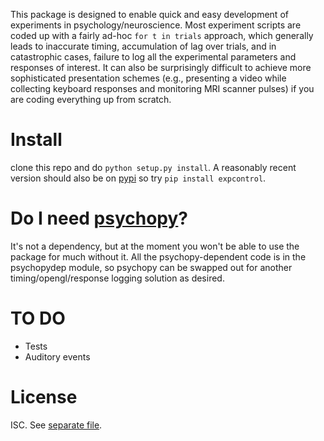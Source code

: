 This package is designed to enable quick and easy development of
experiments in psychology/neuroscience. Most experiment scripts are coded
up with a fairly ad-hoc `for t in trials` approach, which generally leads
to inaccurate timing, accumulation of lag over trials, and in catastrophic
cases, failure to log all the experimental parameters and responses of
interest. It can also be surprisingly difficult to achieve more
sophisticated presentation schemes (e.g., presenting a video while
collecting keyboard responses and monitoring MRI scanner pulses) if you are
coding everything up from scratch.

# Install
clone this repo and do `python setup.py install`. A reasonably recent
version should also be on [pypi](https://pypi.python.org/pypi/expcontrol)
so try `pip install expcontrol`. 

# Do I need [psychopy](http://psychopy.org)?
It's not a dependency, but at the moment you won't be able to use the package
for much without it. All the psychopy-dependent code is in the psychopydep
module, so psychopy can be swapped out for another timing/opengl/response
logging solution as desired.

# TO DO
* Tests
* Auditory events

# License
ISC. See [separate file](LICENSE).
